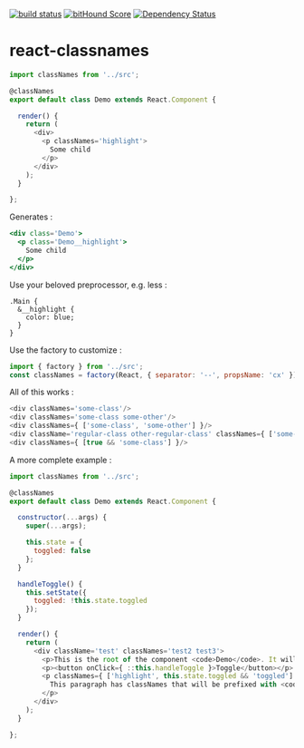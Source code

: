 [![build status](https://secure.travis-ci.org/synchronized/react-classnames.png)](http://travis-ci.org/synchronized/react-classnames) [![bitHound Score](https://www.bithound.io/github/synchronized/react-classnames/badges/score.svg)](https://www.bithound.io/github/synchronized/react-classnames) [![Dependency Status](https://david-dm.org/synchronized/react-classnames.svg)](https://david-dm.org/synchronized/react-classnames)
# react-classnames

```js
import classNames from '../src';

@classNames
export default class Demo extends React.Component {

  render() {
    return (
      <div>
        <p classNames='highlight'>
          Some child
        </p>
      </div>
    );
  }

};
```

Generates :
```jsx
<div class='Demo'>
  <p class='Demo__highlight'>
    Some child
  </p>
</div>
```

Use your beloved preprocessor, e.g. less :
```less
.Main {
  &__highlight {
    color: blue;
  }
}
```

Use the factory to customize :
```jsx
import { factory } from '../src';
const classNames = factory(React, { separator: '--', propsName: 'cx' });
```

All of this works :
```js
<div classNames='some-class'/>
<div classNames='some-class some-other'/>
<div classNames={ ['some-class', 'some-other'] }/>
<div className='regular-class other-regular-class' classNames={ ['some-class'] }/>
<div classNames={ [true && 'some-class'] }/>
```

A more complete example :
```js
import classNames from '../src';

@classNames
export default class Demo extends React.Component {

  constructor(...args) {
    super(...args);

    this.state = {
      toggled: false
    };
  }

  handleToggle() {
    this.setState({
      toggled: !this.state.toggled
    });
  }

  render() {
    return (
      <div className='test' classNames='test2 test3'>
        <p>This is the root of the component <code>Demo</code>. It will get the <code>Demo</code> class and can have other <code>className</code> and <code>classNames</code> props.</p>
        <p><button onClick={ ::this.handleToggle }>Toggle</button></p>
        <p classNames={ ['highlight', this.state.toggled && 'toggled'] }>
          This paragraph has classNames that will be prefixed with <code>Demo</code>. It is blue when toggled.
        </p>
      </div>
    );
  }

};
```
